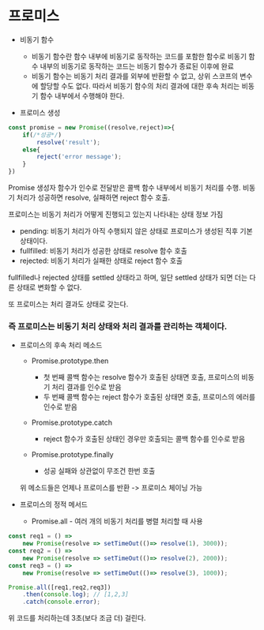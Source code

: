 # 프로미스

* 비동기 함수 </br>
    - 비동기 함수란 함수 내부에 비동기로 동작하는 코드를 포함한 함수로 비동기 함수 내부의 비동기로 동작하는 코드는 비동기 함수가 종료된 이후에 완료
    - 비동기 함수는 비동기 처리 결과를 외부에 반환할 수 없고, 상위 스코프의 변수에 할당할 수도 없다. 따라서 비동기 함수의 처리 결과에 대한 후속 처리는 비동기 함수 내부에서 수행해야 한다.

* 프로미스 생성
``` javascript
const promise = new Promise((resolve,reject)=>{
    if(/*성공*/)
        resolve('result');
    else{
        reject('error message');
    }
})
```
Promise 생성자 함수가 인수로 전달받은 콜백 함수 내부에서 비동기 처리를 수행. 비동기 처리가 성공하면 resolve, 실패하면 reject 함수 호출.

프로미스는 비동기 처리가 어떻게 진행되고 있는지 나타내는 상태 정보 가짐

- pending: 비동기 처리가 아직 수행되지 않은 상태로 프로미스가 생성된 직후 기본 상태이다.
- fullfilled: 비동기 처리가 성공한 상태로 resolve 함수 호출
- rejected: 비동기 처리가 실패한 상태로 reject 함수 호출

fullfilled나 rejected 상태를 settled 상태라고 하며, 일단 settled 상태가 되면 더는 다른 상태로 변화할 수 없다.

또 프로미스는 처리 결과도 상태로 갖는다.

### 즉 프로미스는 비동기 처리 상태와 처리 결과를 관리하는 객체이다.

* 프로미스의 후속 처리 메소드
    * Promise.prototype.then
        - 첫 번째 콜백 함수는 resolve 함수가 호출된 상태면 호출, 프로미스의 비동기 처리 결과를 인수로 받음
        - 두 번째 콜백 함수는 reject 함수가 호출된 상태면 호출, 프로미스의 에러를 인수로 받음


    * Promise.prototype.catch
        - reject 함수가 호출된 상태인 경우만 호출되는 콜백 함수를 인수로 받음

    * Promise.prototype.finally
        - 성공 실패와 상관없이 무조건 한번 호출 

    위 메소드들은 언제나 프로미스를 반환 -> 프로미스 체이닝 가능

* 프로미스의 정적 메서드
    * Promise.all - 여러 개의 비동기 처리를 병렬 처리할 때 사용
``` javascript
const req1 = () =>
    new Promise(resolve => setTimeOut(()=> resolve(1), 3000));
const req2 = () =>
    new Promise(resolve => setTimeOut(()=> resolve(2), 2000));
const req3 = () =>
    new Promise(resolve => setTimeOut(()=> resolve(3), 1000));

Promise.all([req1,req2,req3])
    .then(console.log); // [1,2,3] 
    .catch(console.error);
```
위 코드를 처리하는데 3초(보다 조금 더) 걸린다.